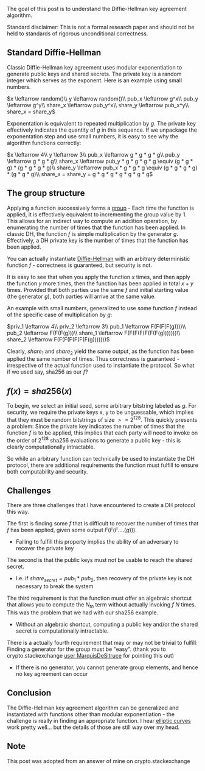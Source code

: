 The goal of this post is to understand the Diffie-Hellman key agreement algorithm.

Standard disclaimer: This is not a formal research paper and should not be held to standards of rigorous unconditional correctness. 

Standard Diffie-Hellman
-----
Classic Diffie-Hellman key agreement uses modular exponentiation to generate public keys and shared secrets. The private key is a random integer which serves as the exponent. Here is an example using small numbers.

$x \leftarrow random()\\
y \leftarrow random()\\
pub_x \leftarrow g^x\\
pub_y \leftarrow g^y\\
share_x \leftarrow pub_y^x\\
share_y \leftarrow pub_x^y\\
share_x = share_y$

Exponentation is equivalent to repeated multiplication by $g$. The private key effectively indicates the quantity of $g$ in this sequence. If we unpackage the exponentation step and use small numbers, it is easy to see why the algorithm functions correctly:
    
$x \leftarrow 4\\
y \leftarrow 3\\
pub_x \leftarrow g * g * g * g\\
pub_y \leftarrow g * g * g\\
share_x \leftarrow pub_y * g * g * g * g \equiv (g * g * g) * (g * g * g * g)\\
share_y \leftarrow pub_x * g * g * g \equiv (g * g * g * g) * (g * g * g)\\
share_x = share_y = g * g * g * g * g * g * g$
                

The group structure
-----                
Applying a function successively forms a [group][1] - Each time the function is applied, it is effectively equivalent to incrementing the group value by 1. This allows for an indirect way to compute an addition operation, by enumerating the number of times that the function has been applied. In classic DH, the function $f$ is simple multiplication by the generator $g$. Effectively, a DH private key is the number of times that the function has been applied. 

You can actually instantiate [Diffie-Hellman][2] with an arbitrary deterministic function $f$ - correctness is guaranteed, but security is not. 

It is easy to see that when you apply the function $x$ times, and then apply the function $y$ more times, then the function has been applied in total $x + y$ times. Provided that both parties use the same $f$ and initial starting value (the generator $g$), both parties will arrive at the same value. 

An example with small numbers, generalized to use some function $f$ instead of the specific case of multiplication by $g$:

$priv_1 \leftarrow 4\\
priv_2 \leftarrow 3\\
pub_1 \leftarrow F(F(F(F(g))))\\
pub_2 \leftarrow F(F(F(g)))\\
share_1 \leftarrow F(F(F(F(F(F(F(g)))))))\\
share_2 \leftarrow F(F(F(F(F(F(F(g)))))))$

Clearly, $share_1$ and $share_2$ yield the same output, as the function has been applied the same number of times. Thus correctness is guaranteed - irrespective of the actual function used to instantiate the protocol. So what if we used say, sha256 as our $f$?

$f(x) = sha256(x)$
-----
To begin, we select an initial seed, some arbitrary bitstring labeled as $g$. For security, we require the private keys $\text{x, y}$ to be unguessable, which implies that they must be random bitstrings of size $>= 2^{128}$. This quickly presents a problem: Since the private key indicates the number of times that the function $f$ is to be applied, this implies that each party will need to invoke on the order of $2^{128}$ sha256 evaluations to generate a public key - this is clearly computationally intractable.

So while an arbitrary function can technically be used to instantiate the DH protocol, there are additional requirements the function must fulfill to ensure both computability and security.

Challenges
-----
There are three challenges that I have encountered to create a DH protocol this way. 

The first is finding some $f$ that is difficult to recover the number of times that $f$ has been applied, given some output $F(F(F....(g)))$.

- Failing to fulfill this property implies the ability of an adversary to recover the private key
       
The second is that the public keys must not be usable to reach the shared secret. 

- I.e. if $share_{secret} = pub_1 * pub_2$, then recovery of the private key is not necessary to break the system

The third requirement is that the function must offer an algebraic shortcut that allows you to compute the $N_{th}$ term without actually invoking $f$ $N$ times. This was the problem that we had with our sha256 example.

- Without an algebraic shortcut, computing a public key and/or the shared secret is computationally intractable. 

There is a actually fourth requirement that may or may not be trivial to fulfill: Finding a generator for the group must be "easy". (thank you to crypto.stackexchange [user MarquisDeSitruce](https://crypto.stackexchange.com/users/55071/marquisdesitruce) for pointing this out)

- If there is no generator, you cannot generate group elements, and hence no key agreement can occur

Conclusion
-----
The Diffie-Hellman key agreement algorithm can be generalized and instantiated with functions other than modular exponentiation - the challenge is really in finding an appropriate function. I hear [elliptic curves](https://en.wikipedia.org/wiki/Elliptic_curve_cryptography) work pretty well... but the details of those are still way over my head.

Note
-----
This post was adopted from an answer of mine on crypto.stackexchange

  [1]: https://en.wikipedia.org/wiki/Group_(mathematics)
  [2]: https://en.wikipedia.org/wiki/Diffie%E2%80%93Hellman_key_exchange#Generalization_to_finite_cyclic_groups
